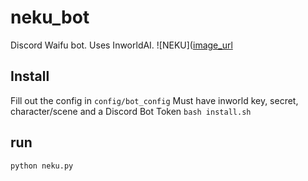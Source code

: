 # neku_bot
Discord Waifu bot. Uses InworldAI.
![NEKU]([image_url](https://raw.githubusercontent.com/atorsvn/neku_bot/main/ezgif.com-video-to-gif%20(1).gif)

## Install
Fill out the config in ```config/bot_config``` Must have inworld key, secret, character/scene and a Discord Bot Token
```bash install.sh```
## run
```python neku.py```
